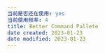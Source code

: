 ```yaml
---
当前是否还在使用: yes
当前使用频率: 4
title: Better Command Pallete
date created: 2023-01-23
date modified: 2023-01-23
---
```

